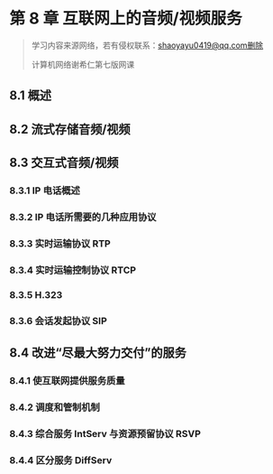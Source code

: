# 第 8 章  互联网上的音频/视频服务 

> 学习内容来源网络，若有侵权联系：shaoyayu0419@qq.com删除
>
> 计算机网络谢希仁第七版网课

## 8.1  概述







## 8.2  流式存储音频/视频









## 8.3  交互式音频/视频

### 8.3.1  IP 电话概述

### 8.3.2  IP 电话所需要的几种应用协议

### 8.3.3  实时运输协议 RTP

### 8.3.4  实时运输控制协议 RTCP

### 8.3.5  H.323

### 8.3.6  会话发起协议 SIP





## 8.4  改进“尽最大努力交付”的服务

### 8.4.1  使互联网提供服务质量

### 8.4.2  调度和管制机制

### 8.4.3  综合服务 IntServ 与资源预留协议 RSVP

### 8.4.4  区分服务 DiffServ